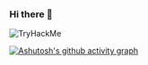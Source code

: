 ### Hi there 👋

<img src="https://tryhackme-badges.s3.amazonaws.com/Enes3078.png" alt="TryHackMe">

[![Ashutosh's github activity graph](https://github-readme-activity-graph.vercel.app/graph?username=Enes3078)](https://github.com/ashutosh00710/github-readme-activity-graph)
